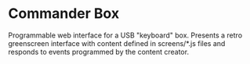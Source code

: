 # Commander Box

Programmable web interface for a USB "keyboard" box. Presents a retro greenscreen interface with
content defined in screens/\*.js files and responds to events programmed by the content creator.
